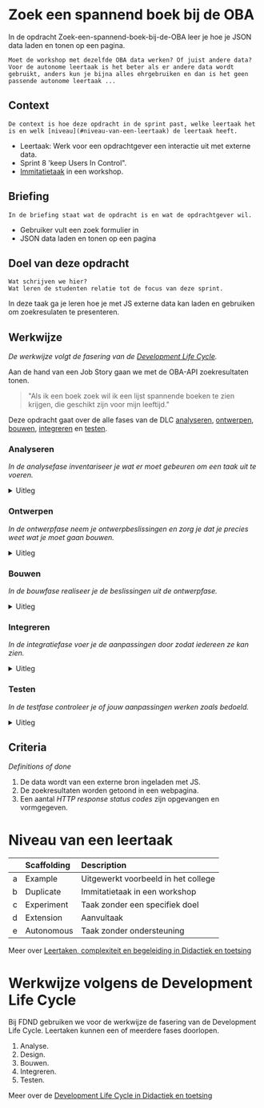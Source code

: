 # Zoek een spannend boek bij de OBA

In de opdracht Zoek-een-spannend-boek-bij-de-OBA leer je hoe je JSON data laden en tonen op een pagina.

    Moet de workshop met dezelfde OBA data werken? Of juist andere data? Voor de autonome leertaak is het beter als er andere data wordt gebruikt, anders kun je bijna alles ehrgebruiken en dan is het geen passende autonome leertaak ...

## Context
    De context is hoe deze opdracht in de sprint past, welke leertaak het is en welk [niveau](#niveau-van-een-leertaak) de leertaak heeft.

- Leertaak: Werk voor een opdrachtgever een interactie uit met externe data.
- Sprint 8 'keep Users In Control".
- [Immitatietaak](#niveau-van-een-leertaak) in een workshop.

## Briefing
    In de briefing staat wat de opdracht is en wat de opdrachtgever wil. 

- Gebruiker vult een zoek formulier in
- JSON data laden en tonen op een pagina

## Doel van deze opdracht
    Wat schrijven we hier?
    Wat leren de studenten relatie tot de focus van deze sprint.

In deze taak ga je leren hoe je met JS externe data kan laden en gebruiken om zoekresulaten te presenteren.

## Werkwijze
*De werkwijze volgt de fasering van de [Development Life Cycle](#werkwijze-volgens-de-development-life-cycle).*

Aan de hand van een Job Story gaan we met de OBA-API zoekresultaten tonen.

> "Als ik een boek zoek wil ik een lijst spannende boeken te zien krijgen, die geschikt zijn voor mijn leeftijd."

Deze opdracht gaat over de alle fases van de DLC [analyseren](#analyseren), [ontwerpen](#ontwerpen), [bouwen](#bouwen), [integreren](#integreren) en [testen](#testen).

### Analyseren
*In de analysefase inventariseer je wat er moet gebeuren om een taak uit te voeren.* 

<details>
<summary>Uitleg</summary>

1. 

#### Resources analyseren

- 

</details>

### Ontwerpen
*In de ontwerpfase neem je ontwerpbeslissingen en zorg je dat je precies weet wat je moet gaan bouwen.*
<details>
<summary>Uitleg</summary>

1. 

#### Resources ontwerpen

- 

</details>

### Bouwen
*In de bouwfase realiseer je de beslissingen uit de ontwerpfase.*
<details>
<summary>Uitleg</summary>

1. 

#### Resources bouwen

- Hier staat een [tutorial](https://developer.mozilla.org/en-US/docs/Learn/JavaScript/Objects/JSON) voor het laden van JSON data en het aanmaken van HTMl elementen.
- Met behulp van [XMLHttpRequest](https://developer.mozilla.org/en-US/docs/Web/API/XMLHttpRequest/Using_XMLHttpRequest) of [Fetch](https://developer.mozilla.org/en-US/docs/Web/API/Fetch_API/Using_Fetch) kan een [JSON](https://developer.mozilla.org/en-US/docs/Learn/JavaScript/Objects/JSON) file worden geladen. Daarna kun je de HTML elementen aanmaken, de juiste content koppelen en aan de DOM toevoegen.
- Bij het laden van externe data kan de server verschillende [HTTP response status codes](https://developer.mozilla.org/en-US/docs/Web/HTTP/Status) doorgeven, die kun je gebruiken om feedback te tonen.

</details>


### Integreren
*In de integratiefase voer je de aanpassingen door zodat iedereen ze kan zien.*
<details>
<summary>Uitleg</summary>

1. 

#### Resources bouwen

- 

</details>

### Testen
*In de testfase controleer je of jouw aanpassingen werken zoals bedoeld.*
<details>
<summary>Uitleg</summary>

1. 

#### Resources bouwen

- 

</details>

## Criteria
*Definitions of done*

1. De data wordt van een externe bron ingeladen met JS.
2. De zoekresultaten worden getoond in een webpagina.
3. Een aantal *HTTP response status codes* zijn opgevangen en vormgegeven.

# Niveau van een leertaak

|   | Scaffolding | Description |
| ---: | :----   | :--- |
| a | Example | Uitgewerkt voorbeeld in het college |
| b | Duplicate | Immitatietaak in een workshop |
| c | Experiment | Taak zonder een specifiek doel |
| d | Extension | Aanvultaak |
| e | Autonomous | Taak zonder ondersteuning |

Meer over [Leertaken, complexiteit en begeleiding in Didactiek en toetsing](hhttps://github.com/fdnd/documents/blob/master/Bijlage%2006%20Didactiek%20en%20toetsing.md#leertaken)

# Werkwijze volgens de Development Life Cycle

Bij FDND gebruiken we voor de werkwijze de fasering van de Development Life Cycle. Leertaken kunnen een of meerdere fases doorlopen.

1. Analyse.
2. Design.
3. Bouwen.  
4. Integreren.
5. Testen.

Meer over de [Development Life Cycle in Didactiek en toetsing](hhttps://github.com/fdnd/documents/blob/master/Bijlage%2006%20Didactiek%20en%20toetsing.md#development-life-cycle)

